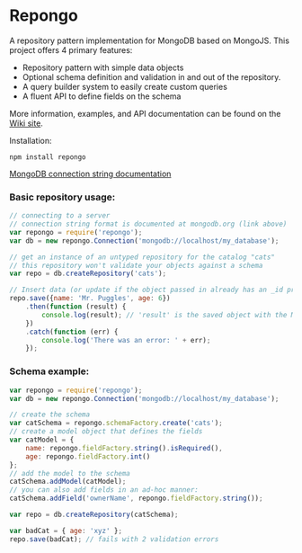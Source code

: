# Repongo
A repository pattern implementation for MongoDB based on MongoJS. This project offers 4 primary features:
- Repository pattern with simple data objects
- Optional schema definition and validation in and out of the repository.
- A query builder system to easily create custom queries
- A fluent API to define fields on the schema

More information, examples, and API documentation can be found on the [Wiki site](https://github.com/kirk-clawson/Repongo/wiki).

Installation:
```
npm install repongo
```

[MongoDB connection string documentation](http://docs.mongodb.org/manual/reference/connection-string/)

### Basic repository usage:
```JavaScript
// connecting to a server
// connection string format is documented at mongodb.org (link above)
var repongo = require('repongo');
var db = new repongo.Connection('mongodb://localhost/my_database');

// get an instance of an untyped repository for the catalog "cats"
// this repository won't validate your objects against a schema
var repo = db.createRepository('cats');

// Insert data (or update if the object passed in already has an _id property)
repo.save({name: 'Mr. Puggles', age: 6})
    .then(function (result) {
        console.log(result); // 'result' is the saved object with the Mongo PK stored in _id
    })
    .catch(function (err) {
        console.log('There was an error: ' + err);
    });
```

### Schema example:
```JavaScript
var repongo = require('repongo');
var db = new repongo.Connection('mongodb://localhost/my_database');

// create the schema
var catSchema = repongo.schemaFactory.create('cats');
// create a model object that defines the fields
var catModel = {
    name: repongo.fieldFactory.string().isRequired(),
    age: repongo.fieldFactory.int()
};
// add the model to the schema
catSchema.addModel(catModel);
// you can also add fields in an ad-hoc manner:
catSchema.addField('ownerName', repongo.fieldFactory.string());

var repo = db.createRepository(catSchema);

var badCat = { age: 'xyz' };
repo.save(badCat); // fails with 2 validation errors

```
